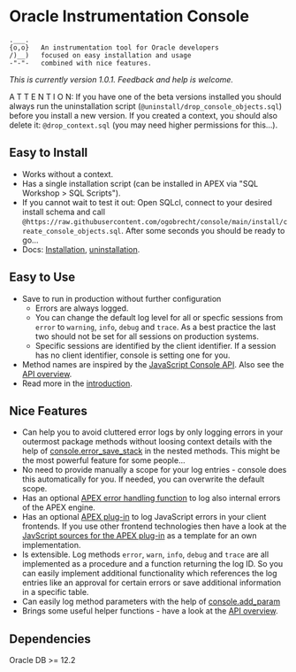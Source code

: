 # Oracle Instrumentation Console

    .___.
    {o,o}   An instrumentation tool for Oracle developers
    /)__)   focused on easy installation and usage
    -"-"-   combined with nice features.

*This is currently version 1.0.1. Feedback and help is welcome.*

A T T E N T I O N: If you have one of the beta versions installed you should
always run the uninstallation script (`@uninstall/drop_console_objects.sql`)
before you install a new version. If you created a context, you should also
delete it: `@drop_context.sql` (you may need higher permissions for this...).

## Easy to Install

- Works without a context.
- Has a single installation script (can be installed in APEX via "SQL Workshop >
  SQL Scripts").
- If you cannot wait to test it out: Open SQLcl, connect to your desired install
  schema and call
  `@https://raw.githubusercontent.com/ogobrecht/console/main/install/create_console_objects.sql`.
  After some seconds you should be ready to go...
- Docs: [Installation](docs/installation.md),
  [uninstallation](docs/uninstallation.md).

## Easy to Use

- Save to run in production without further configuration
  - Errors are always logged.
  - You can change the default log level for all or specfic sessions from
    `error` to `warning`, `info`, `debug` and `trace`. As a best practice the
    last two should not be set for all sessions on production systems.
  - Specific sessions are identified by the client identifier. If a session has
    no client identifier, console is setting one for you.
- Method names are inspired by the [JavaScript Console
  API](https://developers.google.com/web/tools/chrome-devtools/console/api).
  Also see the [API overview](docs/api-overview.md).
- Read more in the [introduction](docs/introduction.md).

## Nice Features

- Can help you to avoid cluttered error logs by only logging errors in your
  outermost package methods without loosing context details with the help of
  [console.error_save_stack](docs/package-console.md#procedure-error_save_stack)
  in the nested methods. This might be the most powerful feature for some
  people...
- No need to provide manually a scope for your log entries - console does this
  automatically for you. If needed, you can overwrite the default scope.
- Has an optional [APEX error handling
  function](docs/package-console.md#function-apex_error_handling) to log also
  internal errors of the APEX engine.
- Has an optional [APEX plug-in](install/apex_plugin.sql) to log JavaScript
  errors in your client frontends. If you use other frontend technologies then
  have a look at the [JavScript sources for the APEX
  plug-in](sources/apex_plugin_console.js) as a template for an own
  implementation.
- Is extensible. Log methods `error`, `warn`, `info`, `debug` and `trace` are
  all implemented as a procedure and a function returning the log ID. So you can
  easily implement additional functionality which references the log entries
  like an approval for certain errors or save additional information in a
  specific table.
- Can easily log method parameters with the help of
  [console.add_param](docs/package-console.md#procedure-add_param)
- Brings some useful helper functions - have a look at the [API
  overview](docs/api-overview.md).

## Dependencies

Oracle DB >= 12.2
